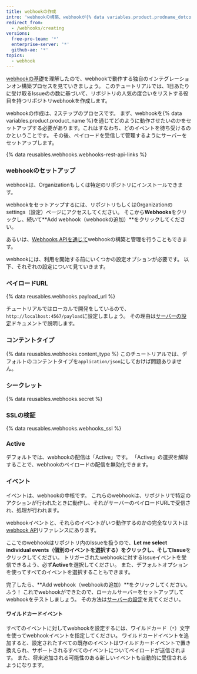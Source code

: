 ```yaml
---
title: webhookの作成
intro: 'webhookの構築、webhookが{% data variables.product.prodname_dotcom %}上で待ち受けるイベントの選択、webhookのペイロードを受信して管理するサーバーのセットアップ方法を学んでください。'
redirect_from:
  - /webhooks/creating
versions:
  free-pro-team: '*'
  enterprise-server: '*'
  github-ae: '*'
topics:
  - webhook
---
```




[webhookの基礎][webhooks-overview]を理解したので、webhookで動作する独自のインテグレーションオン構築プロセスを見ていきましょう。 このチュートリアルでは、1日あたりに受け取るIssueのの数に基づいて、リポジトリの人気の度合いをリストする役目を持つリポジトリwebhookを作成します。

webhookの作成は、2ステップのプロセスです。 まず、webhookを{% data variables.product.product_name %}を通じてどのように動作させたいのかをセットアップする必要があります。これはすなわち、どのイベントを待ち受けるのかということです。 その後、ペイロードを受信して管理するようにサーバーをセットアップします。


{% data reusables.webhooks.webhooks-rest-api-links %}

### webhookのセットアップ

webhookは、Organizationもしくは特定のリポジトリにインストールできます。

webhookをセットアップするには、リポジトリもしくはOrganizationのsettings（設定）ページにアクセスしてください。 そこから**Webhooks**をクリックし、続いて**Add webhook（webhookの追加）**をクリックしてください。

あるいは、[Webhooks APIを通じて][webhook-api]webhookの構築と管理を行うこともできます。

webhookには、利用を開始する前にいくつかの設定オプションが必要です。 以下、それぞれの設定について見ていきます。

### ペイロードURL

{% data reusables.webhooks.payload_url %}

チュートリアルではローカルで開発をしているので、`http://localhost:4567/payload`に設定しましょう。 その理由は[サーバーの設定](/webhooks/configuring/)ドキュメントで説明します。

### コンテントタイプ

{% data reusables.webhooks.content_type %} このチュートリアルでは、デフォルトのコンテントタイプを`application/json`にしておけば問題ありません。

### シークレット

{% data reusables.webhooks.secret %}

### SSLの検証

{% data reusables.webhooks.webhooks_ssl %}

### Active

デフォルトでは、webhookの配信は「Active」です。 「Active」の選択を解除することで、webhookのペイロードの配信を無効化できます。

### イベント

イベントは、webhookの中核です。 これらのwebhookは、リポジトリで特定のアクションが行われたときに動作し、それがサーバーのペイロードURLで受信され、処理が行われます。

webhookイベントと、それらのイベントがいつ動作するのかの完全なリストは[webhook API][hooks-api]リファレンスにあります。

ここでのwebhookはリポジトリ内のIssueを扱うので、**Let me select individual events（個別のイベントを選択する）**をクリックし、そして**Issue**をクリックしてください。 トリガーされたwebhookに対するIssueイベントを受信できるよう、必ず**Active**を選択してください。 また、デフォルトオプションを使ってすべてのイベントを選択することもできます。

完了したら、**Add webhook（webhookの追加）**をクリックしてください。 ふう！ これでwebhookができたので、ローカルサーバーをセットアップしてwebhookをテストしましょう。 その方法は[サーバーの設定](/webhooks/configuring/)を見てください。

#### ワイルドカードイベント

すべてのイベントに対してwebhookを設定するには、ワイルドカード（`*`）文字を使ってwebhookイベントを指定してください。 ワイルドカードイベントを追加すると、設定されたすべての既存のイベントはワイルドカードイベントで置き換えられ、サポートされるすべてのイベントについてペイロードが送信されます。 また、将来追加される可能性のある新しいイベントも自動的に受信されるようになります。

[webhooks-overview]: /webhooks/
[webhook-api]: /rest/reference/repos#hooks
[hooks-api]: /webhooks/#events
